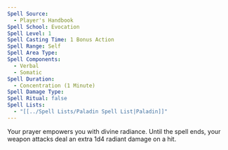 ```yaml
---
Spell Source:
  - Player's Handbook
Spell School: Evocation
Spell Level: 1
Spell Casting Time: 1 Bonus Action
Spell Range: Self
Spell Area Type: 
Spell Components:
  - Verbal
  - Somatic
Spell Duration:
  - Concentration (1 Minute)
Spell Damage Type: 
Spell Ritual: false
Spell Lists:
  - "[[../Spell Lists/Paladin Spell List|Paladin]]"
---
```


Your prayer empowers you with divine radiance. Until the spell ends, your weapon attacks deal an extra 1d4 radiant damage on a hit.
